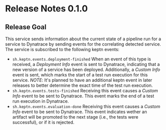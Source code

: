 # Release Notes 0.1.0

## Release Goal

This service sends information about the current state of a pipeline run for a service to Dynatrace by sending events for the correlating detected service.
The service is subscribed to the following keptn events:

- `sh.keptn.events.deployment-finished`
When an event of this type is received, a *Deployment Info* event is sent to Dynatrace, indicating that a new version of a service has been deployed. Additionally, a *Custom Info* event is sent, which marks the start of a test run execution for this service.
*NOTE*: It's planned to have an additional keptn event in later releases to better determine the exact time of the test run execution.
- `sh.keptn.events.tests-finished`
Receiving this event causes a *Custom Info* event to be sent to Dynatrace. This event marks the end of a test run execution in Dynatrace.
- `sh.keptn.events.evaluation-done`
Receiving this event causes a *Custom Info* event to be sent to Dynatrace. This event indicates wether an artifact will be promoted to the next stage (i.e., the tests were successful), or if it is rejected.
